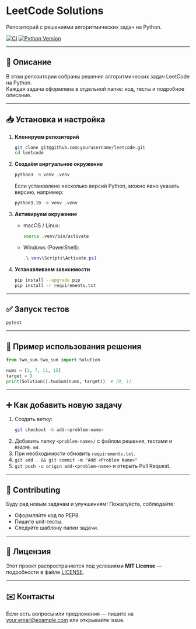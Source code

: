 # LeetCode Solutions

Репозиторий с решениями алгоритмических задач на Python.

[![CI](https://github.com/yourusername/leetcode/actions/workflows/ci.yml/badge.svg)](https://github.com/yourusername/leetcode/actions)
[![Python Version](https://img.shields.io/badge/python-3.10-blue.svg)](https://www.python.org)

---

## 📖 Описание

В этом репозитории собраны решения алгоритмических задач LeetCode на Python.  
Каждая задача оформлена в отдельной папке: код, тесты и подробное описание.

---

## 📥 Установка и настройка

1. **Клонируем репозиторий**  
   ```bash
   git clone git@github.com:yourusername/leetcode.git
   cd leetcode
   ```

2. **Создаём виртуальное окружение**  
   ```bash
   python3 -m venv .venv
   ```
   Если установлено несколько версий Python, можно явно указать версию, например:
   ```bash
   python3.10 -m venv .venv
   ```

3. **Активируем окружение**  
   - macOS / Linux:  
     ```bash
     source .venv/bin/activate
     ```  
   - Windows (PowerShell):  
     ```powershell
     .\.venv\Scripts\Activate.ps1
     ```

4. **Устанавливаем зависимости**  
   ```bash
   pip install --upgrade pip
   pip install -r requirements.txt
   ```

---

## ✅ Запуск тестов

```bash
pytest
```

---

## 🚀 Пример использования решения

```python
from two_sum.two_sum import Solution

nums = [2, 7, 11, 15]
target = 9
print(Solution().twoSum(nums, target))  # [0, 1]
```

---

## ➕ Как добавить новую задачу

1. Создать ветку:
   ```bash
   git checkout -b add-<problem-name>
   ```
2. Добавить папку `<problem-name>/` с файлом решения, тестами и `README.md`.
3. При необходимости обновить `requirements.txt`.
4. `git add . && git commit -m "Add <Problem Name>"`
5. `git push -u origin add-<problem-name>` и открыть Pull Request.

---

## 🤝 Contributing

Буду рад новым задачам и улучшениям! Пожалуйста, соблюдайте:

- Оформляйте код по PEP8.  
- Пишите unit-тесты.  
- Следуйте шаблону папки задачи.

---

## 📜 Лицензия

Этот проект распространяется под условиями **MIT License** — подробности в файле [LICENSE](LICENSE).

---

## ✉️ Контакты

Если есть вопросы или предложения — пишите на your.email@example.com или открывайте issue.
